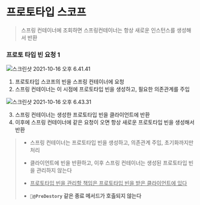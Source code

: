 # 프로토타입 스코프

> 스프링 컨테이너에 조회하면 스프링컨테이너는 항상 새로운 인스턴스를 생성해서 반환



### 프로토 타입 빈 요청 1

![스크린샷 2021-10-16 오후 6.41.41](프로타입빈1.png)

1. 프로토타입 스코프의 빈을 스프링 컨테이너에 요청
2. 스프링 컨테이너는 이 시점에 프로토타입 빈을 생성하고, 필요한 의존관계를 주입

![스크린샷 2021-10-16 오후 6.43.31](프로토타입빈2.png)

3. 스프링 컨테이너는 생성한 프로토타입 빈을 클라이언트에 반환
4. 이후에 스프링 컨테이너에 같은 요청이 오면 항상 새로운 프로토타입 빈을 생성해서 반환

> - 스프링 컨테이너는 프로토타입 빈을 생성하고, 의존관계 주입, 초기화까지만 처리
>
> - 클라이언트에 빈을 반환하고, 이후 스프링 컨테이너는 생성된 프로토타입 빈을 관리하지 않는다
>
> - <u>프로토타입 빈을 관리할 책임은 프로토타입 빈을 받은 클라이언트에 있다</u>
>
> -  **`@PreDestory` 같은 종료 메서드가 호출되지 않는다**

